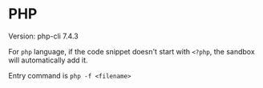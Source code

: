 # PHP

Version: php-cli 7.4.3

For `php` language, if the code snippet doesn't start with `<?php`, the sandbox will automatically add it.

Entry command is `php -f <filename>`

